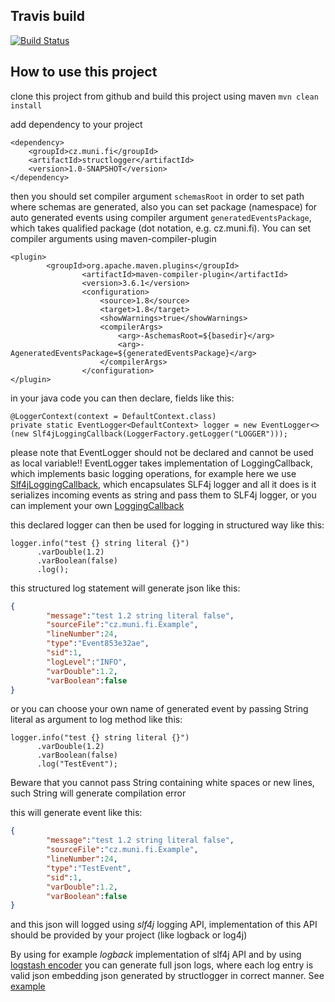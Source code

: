 ## Travis build

[![Build Status](https://travis-ci.org/Tantalor93/structlogger.svg?branch=master)](https://travis-ci.org/Tantalor93/structlogger)

## How to use this project
clone this project from github and build this project using maven `mvn clean install`

add dependency to your project 
```
<dependency>
    <groupId>cz.muni.fi</groupId>
    <artifactId>structlogger</artifactId>
    <version>1.0-SNAPSHOT</version>
</dependency>
```

then you should set compiler argument `schemasRoot` in order to set path where schemas are generated, also you can set package (namespace) for auto generated events using compiler argument `generatedEventsPackage`, which takes qualified package (dot notation, e.g. cz.muni.fi). You can set compiler arguments using maven-compiler-plugin

```
<plugin>
        <groupId>org.apache.maven.plugins</groupId>
                <artifactId>maven-compiler-plugin</artifactId>
                <version>3.6.1</version>
                <configuration>
                    <source>1.8</source>
                    <target>1.8</target>
                    <showWarnings>true</showWarnings>
                    <compilerArgs>
                        <arg>-AschemasRoot=${basedir}</arg>
                        <arg>-AgeneratedEventsPackage=${generatedEventsPackage}</arg>
                    </compilerArgs>
                </configuration>
</plugin>
```

in your java code you can then declare, fields like this:
```
@LoggerContext(context = DefaultContext.class)
private static EventLogger<DefaultContext> logger = new EventLogger<>(new Slf4jLoggingCallback(LoggerFactory.getLogger("LOGGER")));
```

please note that EventLogger should not be declared and cannot be used as local variable!!
EventLogger takes implementation of LoggingCallback, which implements basic logging operations, for example here we use [Slf4jLoggingCallback](structlogger/src/main/java/cz/muni/fi/Slf4jLoggingCallback.java), which encapsulates SLF4j logger and all it does is it serializes incoming events as string and pass them to SLF4j logger, or you can implement your own [LoggingCallback](structlogger/src/main/java/cz/muni/fi/LoggingCallback.java)

this declared logger can then be used for logging in structured way like this:

```
logger.info("test {} string literal {}")
      .varDouble(1.2)
      .varBoolean(false)
      .log();
```

this structured log statement will generate json like this:
```json
{ 
        "message":"test 1.2 string literal false",
        "sourceFile":"cz.muni.fi.Example",
        "lineNumber":24,
        "type":"Event853e32ae",
        "sid":1,
        "logLevel":"INFO",
        "varDouble":1.2,
        "varBoolean":false
}
```

or you can choose your own name of generated event by passing String literal as argument to log method like this:
```
logger.info("test {} string literal {}")
      .varDouble(1.2)
      .varBoolean(false)
      .log("TestEvent");
```
Beware that you cannot pass String containing white spaces or new lines, such String will generate compilation error

this will generate event like this:
```json
{
        "message":"test 1.2 string literal false",
        "sourceFile":"cz.muni.fi.Example",
        "lineNumber":24,
        "type":"TestEvent",
        "sid":1,
        "varDouble":1.2,
        "varBoolean":false
}
```

and this json will logged using *slf4j* logging API, implementation of this API should be provided by your project (like logback or log4j)

By using for example *logback* implementation of slf4j API and by using [logstash encoder](https://github.com/logstash/logstash-logback-encoder) you can generate full json logs, where each log entry is valid json embedding json generated by structlogger in correct manner. See [example](structlogger-example)
